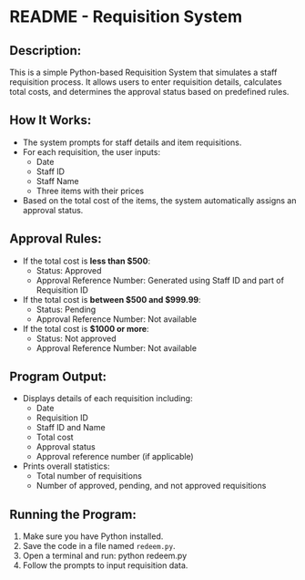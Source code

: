 README - Requisition System
============================

Description:
------------
This is a simple Python-based Requisition System that simulates a staff requisition process. 
It allows users to enter requisition details, calculates total costs, and determines the 
approval status based on predefined rules.

How It Works:
-------------
- The system prompts for staff details and item requisitions.
- For each requisition, the user inputs:
  - Date
  - Staff ID
  - Staff Name
  - Three items with their prices
- Based on the total cost of the items, the system automatically assigns an approval status.

Approval Rules:
---------------
- If the total cost is **less than $500**:
  - Status: Approved
  - Approval Reference Number: Generated using Staff ID and part of Requisition ID
- If the total cost is **between $500 and $999.99**:
  - Status: Pending
  - Approval Reference Number: Not available
- If the total cost is **$1000 or more**:
  - Status: Not approved
  - Approval Reference Number: Not available

Program Output:
---------------
- Displays details of each requisition including:
  - Date
  - Requisition ID
  - Staff ID and Name
  - Total cost
  - Approval status
  - Approval reference number (if applicable)
- Prints overall statistics:
  - Total number of requisitions
  - Number of approved, pending, and not approved requisitions

Running the Program:
--------------------
1. Make sure you have Python installed.
2. Save the code in a file named `redeem.py`.
3. Open a terminal and run:
   python redeem.py
4. Follow the prompts to input requisition data.

